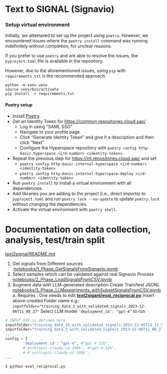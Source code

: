 # Text to SIGNAL (Signavio)

### Setup virtual environment

Initially, we attempted to set up the project using `poetry`. However, we encountered issues where the `poetry install` command was running indefinitely without completion, for unclear reasons.

If you prefer to use `poetry` and are able to resolve the issues, the `pyproject.toml` file is available in the repository.

However, due to the aforementioned issues, using `pip` with `requirements.txt` is the recommended approach.

```
python -m venv venv
source venv/bin/activate
pip install -r requirements.txt
```

#### Poetry setup

- Install [Poetry](https://python-poetry.org/docs/#installation).
- Get an Identity Token for <https://common.repositories.cloud.sap/>
    - Log in using “SAML SSO”
    - Navigate to your profile page
    - Click “Generate Identity Token” and give it a description and then click “Next”
    - Configure the Hyperspace repository with `poetry config http-basic.hyperspace <i/d-number> <identity-token>`.
- Repeat the previous step for <https://int.repositories.cloud.sap/> and set
    - `poetry config http-basic.internal-hyperspace <i/d-number> <identity-token>`
    - `poetry config http-basic.internal-hyperspace-deploy <i/d-number> <identity-token>`
- Run `poetry install` to install a virtual environment with all dependencies.
- Add libraries you are adding to the project (i.e., direct imports) to `pyproject.toml` and run `poetry lock --no-update` to update `poetry.lock` without changing the dependencies.
- Activate the virtual environment with `poetry shell`.

# Documentation on data collection, analysis, test/train split 

[text2signal/README.md](text2signal/README.md)


1. Get signals from Different sources :[notebooks/1_Phase_GetSignalsFromSignavio.ipynb](notebooks/1_Phase_GetSignalsFromSignavio.ipynb)
2. Select samples which can be validated against real Signavio Process [notebooks/2_Phase_LoadSignalsFromCSV.ipynb](nonotebooks/2_Phase_LoadSignalsFromCSV.ipynb)
3. Augment data with LLM-generated description Create Train/test  JSONL [notebooks/3_Phase_LLMexperiments_withSubsetSignalsFromCSV.ipynb](notebooks/3_Phase_LLMexperiments_withSubsetSignalsFromCSV.ipynb)
   a. Requires : One needs to edit [**text2siganl/eval_reciprocal.py**](text2signal/eval_reciprocal.py)
    Insert above-created Folder name e.g.:  `inputfolder="training_data_3_with_validated_signals_2023-12-06T11_08_27"`
    Select LLM model `'deployment_id': "gpt-4"` to run

```py
# INPUT DIR is defined here
inputfolder="training_data_10_with_validated_signals_2023-12-05T13_12_55"
inputfolder="training_data_3_with_validated_signals_2023-12-06T11_08_27"
...
config = {
        'deployment_id': "gpt-4", #"gpt-4-32k", 
        #'anthropic-claude-v2-100k', #"gpt-4-32k",
        # #'anthropic-claude-v1-100k', 
...

$ python eval_reciprocal.py 
```
